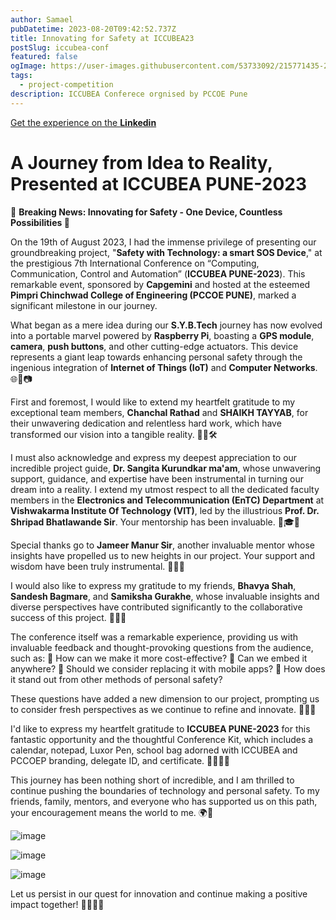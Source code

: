 ```yaml
---
author: Samael
pubDatetime: 2023-08-20T09:42:52.737Z
title: Innovating for Safety at ICCUBEA23
postSlug: iccubea-conf
featured: false
ogImage: https://user-images.githubusercontent.com/53733092/215771435-25408246-2309-4f8b-a781-1f3d93bdf0ec.png
tags:
  - project-competition
description: ICCUBEA Conferece orgnised by PCCOE Pune
---
```


[Get the experience on the **Linkedin**](https://www.linkedin.com/posts/sahil-sawant-its-31aug_iccubea2023-technology-innovation-activity-7098938791746277377-njev?utm_source=share&utm_medium=member_desktop)

# A Journey from Idea to Reality, Presented at ICCUBEA PUNE-2023

🌟 **Breaking News: Innovating for Safety - One Device, Countless Possibilities 🌟**

On the 19th of August 2023, I had the immense privilege of presenting our groundbreaking project, "**Safety with Technology: a smart SOS Device**," at the prestigious 7th International Conference on “Computing, Communication, Control and Automation” (**ICCUBEA PUNE-2023**). This remarkable event, sponsored by **Capgemini** and hosted at the esteemed **Pimpri Chinchwad College of Engineering (PCCOE PUNE)**, marked a significant milestone in our journey.

What began as a mere idea during our **S.Y.B.Tech** journey has now evolved into a portable marvel powered by **Raspberry Pi**, boasting a **GPS module**, **camera**, **push buttons**, and other cutting-edge actuators. This device represents a giant leap towards enhancing personal safety through the ingenious integration of **Internet of Things (IoT)** and **Computer Networks**. 🌐📡📷

First and foremost, I would like to extend my heartfelt gratitude to my exceptional team members, **Chanchal Rathad** and **SHAIKH TAYYAB**, for their unwavering dedication and relentless hard work, which have transformed our vision into a tangible reality. 👏💼🛠️

I must also acknowledge and express my deepest appreciation to our incredible project guide, **Dr. Sangita Kurundkar ma'am**, whose unwavering support, guidance, and expertise have been instrumental in turning our dream into a reality. I extend my utmost respect to all the dedicated faculty members in the **Electronics and Telecommunication (EnTC) Department** at **Vishwakarma Institute Of Technology (VIT)**, led by the illustrious **Prof. Dr. Shripad Bhatlawande Sir**. Your mentorship has been invaluable. 🙏🎓🔬

Special thanks go to **Jameer Manur Sir**, another invaluable mentor whose insights have propelled us to new heights in our project. Your support and wisdom have been truly instrumental. 🌟💡🔝

I would also like to express my gratitude to my friends, **Bhavya Shah**, **Sandesh Bagmare**, and **Samiksha Gurakhe**, whose invaluable insights and diverse perspectives have contributed significantly to the collaborative success of this project. 👥💬🤝

The conference itself was a remarkable experience, providing us with invaluable feedback and thought-provoking questions from the audience, such as:
🔹 How can we make it more cost-effective?
🔹 Can we embed it anywhere?
🔹 Should we consider replacing it with mobile apps?
🔹 How does it stand out from other methods of personal safety?

These questions have added a new dimension to our project, prompting us to consider fresh perspectives as we continue to refine and innovate. 💭💡🚀

I'd like to express my heartfelt gratitude to **ICCUBEA PUNE-2023** for this fantastic opportunity and the thoughtful Conference Kit, which includes a calendar, notepad, Luxor Pen, school bag adorned with ICCUBEA and PCCOEP branding, delegate ID, and certificate. 📅📝👜🏅

This journey has been nothing short of incredible, and I am thrilled to continue pushing the boundaries of technology and personal safety. To my friends, family, mentors, and everyone who has supported us on this path, your encouragement means the world to me. 🌍🙌

![image](https://github.com/Auriel3003/samael/assets/103866475/ed006e8c-2f4e-4bf8-a356-fec58058b538)

![image](https://github.com/Auriel3003/samael/assets/103866475/0b330bdb-270c-4ce4-b0ec-5046500da87f)

![image](https://github.com/Auriel3003/samael/assets/103866475/7e006610-0cdf-41c1-8cd0-f060b758f1b8)


Let us persist in our quest for innovation and continue making a positive impact together! 💪🌐🚀🔥

